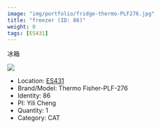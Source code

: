 ```yaml
---
image: "img/portfolio/fridge-thermo-PLF276.jpg"
title: "freezer (ID: 86)"
weight: 0
tags: [ES431]
---
```


冰箱

<!--more-->

![](../../img/portfolio/fridge-thermo-PLF276.jpg)

- Location: [ES431](../../tags/ES431)
- Brand/Model: Thermo Fisher-PLF-276
- Identity: 86
- PI: Yili Cheng
- Quantity: 1
- Category: CAT






